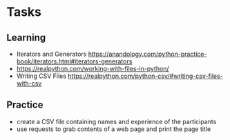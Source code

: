 # Tasks

## Learning

  - Iterators and Generators https://anandology.com/python-practice-book/iterators.html#iterators-generators
  - https://realpython.com/working-with-files-in-python/
  - Writing CSV Files https://realpython.com/python-csv/#writing-csv-files-with-csv

## Practice

  - create a CSV file containing names and experience of the participants
  - use requests to grab contents of a web page and print the page title
